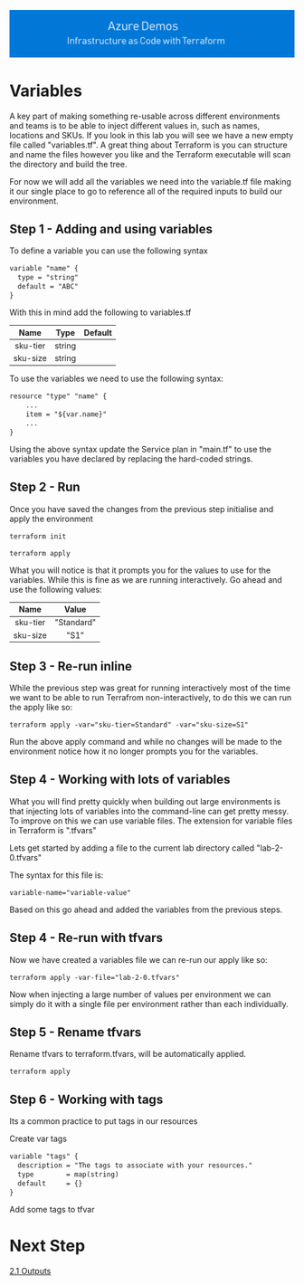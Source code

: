[![infra as code with Terraform](/docs/images/banner.png)](/README.md)

# Variables

A key part of making something re-usable across different environments and teams is to be able to inject different values in, such as names, locations and SKUs. If you look in this lab you will see we have a new empty file called "variables.tf". A great thing about Terraform is you can structure and name the files however you like and the Terraform executable will scan the directory and build the tree. 

For now we will add all the variables we need into the variable.tf file making it our single place to go to reference all of the required inputs to build our environment.

## Step 1 - Adding and using variables

To define a variable you can use the following syntax

```
variable "name" {
  type = "string"
  default = "ABC"
}
```

With this in mind add the following to variables.tf

| Name      | Type   | Default |
|:---------:|:------:|:-------:|
| sku-tier  | string |         |
| sku-size  | string |         |

To use the variables we need to use the following syntax:

```
resource "type" "name" {
    ...
    item = "${var.name}"
    ...
}
```

Using the above syntax update the Service plan in "main.tf" to use the variables you have declared by replacing the hard-coded strings.

## Step 2 - Run 

Once you have saved the changes from the previous step initialise and apply the environment

```
terraform init
```

```
terraform apply
```

What you will notice is that it prompts you for the values to use for the variables. While this is fine as we are running interactively. Go ahead and use the following values:

| Name      | Value      |
|:---------:|:----------:|
| sku-tier  | "Standard" |
| sku-size  | "S1"       |

## Step 3 - Re-run inline

While the previous step was great for running interactively most of the time we want to be able to run Terrafrom non-interactively, to do this we can run the apply like so:

```
terraform apply -var="sku-tier=Standard" -var="sku-size=S1"
```

Run the above apply command and while no changes will be made to the environment notice how it no longer prompts you for the variables.

## Step 4 - Working with lots of variables

What you will find pretty quickly when building out large environments is that injecting lots of variables into the command-line can get pretty messy. To improve on this we can use variable files. The extension for variable files in Terraform is ".tfvars"

Lets get started by adding a file to the current lab directory called "lab-2-0.tfvars"

The syntax for this file is: 

```
variable-name="variable-value"
```

Based on this go ahead and added the variables from the previous steps.


## Step 4 - Re-run with tfvars

Now we have created a variables file we can re-run our apply like so:

```
terraform apply -var-file="lab-2-0.tfvars"
```

Now when injecting a large number of values per environment we can simply do it with a single file per environment rather than each individually.


## Step 5 - Rename tfvars

Rename tfvars to terraform.tfvars, will be automatically applied.

```
terraform apply 
```

## Step 6 - Working with tags

Its a common practice to put tags in our resources

Create var tags 
```
variable "tags" {
  description = "The tags to associate with your resources."
  type        = map(string)
  default     = {}
}
```

Add some tags to tfvar

# Next Step
[2.1 Outputs](../2.1)
